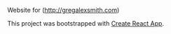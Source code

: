 Website for (http://gregalexsmith.com)

This project was bootstrapped with [Create React App](https://github.com/facebookincubator/create-react-app).
